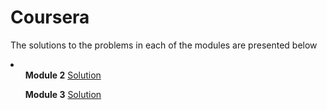 <h1>Coursera</h1>
<p>The solutions to the problems in each of the modules are presented below</p>

<li>
  <ul><strong>Module 2</strong>
    <a href="https://siimoon14.github.io/Coursera/mod2_solution/">Solution</a>
  </ul>
  <ul><strong>Module 3</strong>
    <a href="https://siimoon14.github.io/Coursera/mod3_solution/">Solution</a>
  </ul>
